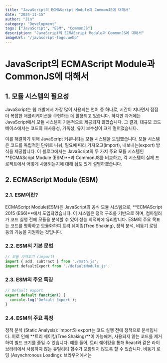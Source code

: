 ```yaml
---
title: "JavaScript의 ECMAScript Module과 CommonJS에 대해서"
date: "2024-11-15"
author: "Jin"
category: "Development"
tags: ["JavaScript", "ESM", "CommonJS"]
description: "JavaScript의 ECMAScript Module과 CommonJS에 대해서"
imageUrl: "/javascript-logo.webp"
---
```


# JavaScript의 ECMAScript Module과 CommonJS에 대해서

## 1. 모듈 시스템의 필요성

JavaScript는 웹 개발에서 가장 많이 사용되는 언어 중 하나로, 시간이 지나면서 점점 더 복잡한 애플리케이션을 구현하는 데 활용되고 있습니다. 하지만 과거에는 JavaScript에서 모듈 시스템이 기본적으로 제공되지 않았습니다. 그 결과, 대규모 코드베이스에서는 코드의 재사용성, 가독성, 유지 보수성이 크게 떨어졌습니다.

이를 해결하기 위해 JavaScript 커뮤니티는 모듈 시스템을 도입했습니다. 모듈 시스템은 코드를 독립적인 단위로 나눠, 필요에 따라 가져오고(import), 내보내는(export) 방식을 제공합니다. 이 블로그에서는 JavaScript의 두 가지 주요 모듈 시스템인 **ECMAScript Module (ESM)**과 CommonJS를 비교하고, 각 시스템이 실제 프로젝트에서 어떻게 사용되는지에 대해 심도 있게 설명하겠습니다.

## 2. ECMAScript Module (ESM)

### 2.1. ESM이란?

ECMAScript Module(ESM)은 JavaScript의 공식 모듈 시스템으로, **ECMAScript 2015 (ES6)**에서 도입되었습니다. 이 시스템은 정적 구조를 기반으로 하며, 컴파일러가 코드 실행 전에 모듈을 분석할 수 있어 성능 최적화에 유리합니다. ESM의 주요 목표는 코드를 명확하고 모듈화하여 트리 쉐이킹(Tree Shaking), 정적 분석, 비동기 로딩 등의 기능을 지원하는 것입니다.

### 2.2. ESM의 기본 문법

```js
// 모듈 가져오기 (import)
import { add, subtract } from './math.js';
import defaultExport from './defaultModule.js';
```

### 2.3. ESM의 주요 특징

```js
// Default export
export default function() {
  console.log('Default Export');
}
```

### 2.4. ESM의 주요 특징

정적 분석 (Static Analysis): import와 export는 코드 실행 전에 정적으로 분석됩니다. 이로 인해 **트리 쉐이킹(Tree Shaking)**이 가능해져, 사용되지 않는 코드를 제거하여 빌드 크기를 줄일 수 있습니다. 예를 들어, 트리 쉐이킹을 통해 React와 같은 라이브러리에서 사용하지 않는 유틸리티 함수가 포함되지 않도록 할 수 있습니다.
비동기 로딩 (Asynchronous Loading): 브라우저에서는 <script type="module">을 통해 비동기적으로 모듈을 로드할 수 있습니다. 이를 통해 페이지의 초기 로딩 시간을 단축할 수 있습니다.
지연 로딩 (Lazy Loading): 특정 조건이 충족될 때만 모듈을 로드하여, 초기 로딩 성능을 개선할 수 있습니다. 예를 들어, 버튼 클릭 시 모듈을 로드하도록 설정할 수 있습니다:

```js
document.getElementById('loadButton').addEventListener('click', async () => {
  const { dynamicFunction } = await import('./dynamicModule.js');
  dynamicFunction();
});
```

### 2.5. ESM의 브라우저 지원과 설정

브라우저에서 ESM을 사용하려면 `<script type="module">`을 설정해야 합니다.

`<script type="module" src="app.js"></script>`
브라우저는 ESM을 자동으로 캐싱하므로, 동일한 모듈을 재사용할 때 성능 이점을 제공합니다.

## 3. CommonJS

### 3.1. CommonJS란?

CommonJS는 Node.js 환경에서 널리 사용되는 모듈 시스템으로, ES6 이전의 JavaScript에서 모듈화를 구현하기 위해 설계되었습니다. 주로 서버 측 코드에서 사용되며, 동기적으로 모듈을 가져오는 방식으로 작동합니다.

### 3.2. CommonJS의 기본 문법

```js
// 모듈 가져오기 (require)
const fs = require('fs');
const math = require('./math.js');
```

```js
// 모듈 내보내기 (module.exports)
const add = (a, b) => a + b;
module.exports = { add };
```

### 3.3. CommonJS의 주요 특징

동기 로딩 (Synchronous Loading): require()는 모듈을 동기적으로 가져오기 때문에, 파일 로드가 완료될 때까지 코드 실행이 차단됩니다. 이는 서버 환경에서는 문제가 없으나, 프론트엔드 환경에서는 성능 저하를 유발할 수 있습니다.
서버 환경 최적화: 파일 시스템 접근, 네트워크 요청 등 서버 측 기능에 최적화되어 있습니다. 예를 들어, Node.js의 fs 모듈을 사용하여 파일을 동기적으로 읽을 수 있습니다.

### 3.4. CommonJS의 한계점

정적 분석 불가: CommonJS는 동적으로 모듈을 가져오기 때문에, 빌드 도구에서 정적 분석이 어렵습니다. 이로 인해 트리 쉐이킹을 사용할 수 없고, 번들 크기가 커질 수 있습니다.
브라우저에서의 제한: CommonJS는 브라우저에서 바로 사용할 수 없으므로, Webpack과 같은 번들러를 사용해야 합니다.

## 4. ESM과 CommonJS 비교

### 4.1. 문법

```js
// ESM
import, export
```

```js
// CommonJS
require(), module.exports
```

### 4.2. 로딩 방식

|  | ESM | CommonJS |
| --- | --- | --- |
| 비동기 (Async) | 동기 (Sync) |
| 정적 분석 가능 여부 | 가능 | 불가능 |
| 사용 환경 | 브라우저, Node.js | 주로 Node.js |
| 트리 쉐이킹 지원 | 지원 | 미지원 |

###  4.3. ESM과 CommonJS의 심화 비교

#### 4.3.1. 정적 분석 가능 여부

ESM은 정적 분석이 가능하여, 빌드 시 사용되지 않는 코드를 자동으로 제거할 수 있습니다. 반면 CommonJS는 동적으로 모듈을 가져오기 때문에, 코드 최적화가 어렵습니다.

#### 4.3.2. 로딩 방식

ESM은 비동기 로딩을 지원하여 프론트엔드 성능을 개선할 수 있습니다. 반면 CommonJS는 동기적으로 모듈을 가져오기 때문에 브라우저 환경에서는 느려질 수 있습니다.

#### 4.3.3. 트리 쉐이킹

ESM은 불필요한 코드가 빌드에 포함되지 않도록 트리 쉐이킹을 지원합니다. 예를 들어, ESM을 사용하면 React에서 사용하지 않는 컴포넌트가 번들에 포함되지 않으므로, 빌드 크기를 크게 줄일 수 있습니다.

## 5. Node.js에서 ESM과 CommonJS 혼용하기

### 5.1. Node.js에서 ESM 사용하기

Node.js에서 ESM을 활성화하려면 package.json 파일에 다음과 같이 설정합니다.

```json
{
  "type": "module"
}
```

이 설정을 통해 ESM 문법을 사용할 수 있으며, CommonJS와는 호환성 문제를 피하기 위해 주의가 필요합니다.

### 5.2. 혼용 사용 예시

```js
// CommonJS에서 ESM 모듈 가져오기:
const { add } = await import('./math.mjs');
```

```js
// ESM에서 CommonJS 모듈 가져오기:
import pkg from './module.cjs';
```

## 6. 모듈 시스템 전환 시 고려 사항

기존 라이브러리 호환성: 프로젝트에서 사용하는 라이브러리가 ESM을 지원하는지 확인합니다.
번들러 설정: Webpack, Vite 등의 번들러를 통해 모듈 시스템을 자동으로 변환할 수 있습니다.
트리 쉐이킹 최적화: ESM을 사용해 빌드 크기를 줄이고 성능을 최적화할 수 있습니다.

## 7. 결론 및 요약

JavaScript의 두 가지 대표적인 모듈 시스템인 ECMAScript Module과 CommonJS는 각기 다른 환경과 요구 사항에 맞게 설계되었습니다. 최신 프로젝트에서는 성능과 최적화를 위해 ESM으로의 전환을 고려하는 것이 좋습니다. 다만, 기존 프로젝트나 서버 측 애플리케이션에서는 여전히 CommonJS가 유용하게 사용될 수 있습니다.

## 8. 참고 자료 및 추가 학습 리소스

- MDN Web Docs - JavaScript Modules
- Node.js 공식 문서
- Webpack Documentation